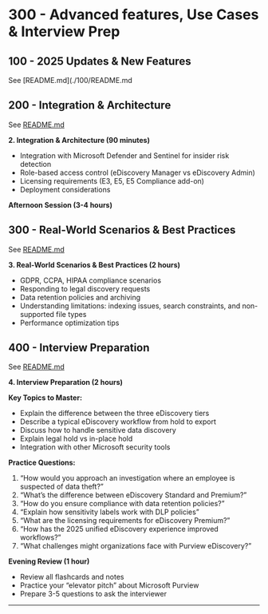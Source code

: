 # 300 - Advanced features, Use Cases & Interview Prep

## 100 - 2025 Updates & New Features

See [README.md](./100/README.md

## 200 - Integration & Architecture

See [README.md](./200/README.md)

**2. Integration & Architecture (90 minutes)**

- Integration with Microsoft Defender and Sentinel for insider risk detection
- Role-based access control (eDiscovery Manager vs eDiscovery Admin)
- Licensing requirements (E3, E5, E5 Compliance add-on)
- Deployment considerations

**Afternoon Session (3-4 hours)**

## 300 - Real-World Scenarios & Best Practices

See [README.md](./300/README.md)

**3. Real-World Scenarios & Best Practices (2 hours)**

- GDPR, CCPA, HIPAA compliance scenarios
- Responding to legal discovery requests
- Data retention policies and archiving
- Understanding limitations: indexing issues, search constraints, and non-supported file types
- Performance optimization tips

## 400 - Interview Preparation

See [README.md](./400/README.md)

**4. Interview Preparation (2 hours)**

**Key Topics to Master:**

- Explain the difference between the three eDiscovery tiers
- Describe a typical eDiscovery workflow from hold to export
- Discuss how to handle sensitive data discovery
- Explain legal hold vs in-place hold
- Integration with other Microsoft security tools

**Practice Questions:**

1. “How would you approach an investigation where an employee is suspected of data theft?”
1. “What’s the difference between eDiscovery Standard and Premium?”
1. “How do you ensure compliance with data retention policies?”
1. “Explain how sensitivity labels work with DLP policies”
1. “What are the licensing requirements for eDiscovery Premium?”
1. “How has the 2025 unified eDiscovery experience improved workflows?”
1. “What challenges might organizations face with Purview eDiscovery?”

**Evening Review (1 hour)**

- Review all flashcards and notes
- Practice your “elevator pitch” about Microsoft Purview
- Prepare 3-5 questions to ask the interviewer

-----
